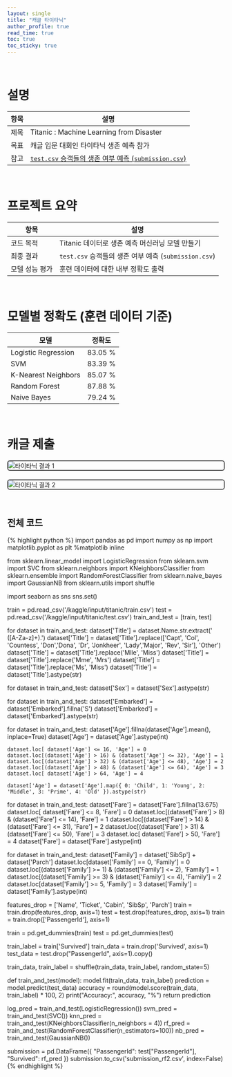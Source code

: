 ```yaml
---
layout: single
title: "캐글 타이타닉"
author_profile: true
read_time: true
toc: true
toc_sticky: true
---
```

<br>

# 설명

| 항목           | 설명 |
|----------------|------|
| 제목      | Titanic : Machine Learning from Disaster |
| 목표      | 캐글 입문 대회인 타이타닉 생존 예측 참가 |
| 참고      | [`test.csv` 승객들의 생존 여부 예측 (`submission.csv`)](https://cyc1am3n.github.io/2018/10/09/my-first-kaggle-competition_titanic.html) |

<br>

# 프로젝트 요약

| 항목           | 설명 |
|----------------|------|
| 코드 목적      | Titanic 데이터로 생존 예측 머신러닝 모델 만들기 |
| 최종 결과      | `test.csv` 승객들의 생존 여부 예측 (`submission.csv`) |
| 모델 성능 평가 | 훈련 데이터에 대한 내부 정확도 출력 |

<br>

# 모델별 정확도 (훈련 데이터 기준)

| 모델 | 정확도 |
|------|--------|
| Logistic Regression | 83.05 % |
| SVM                  | 83.39 % |
| K-Nearest Neighbors  | 85.07 % |
| Random Forest        | 87.88 % |
| Naive Bayes          | 79.24 % |

<br>

# 캐글 제출


<img src="https://teitow.github.io/kagglekeggla/assets/images/kaggle-titanic1.png"
     alt="타이타닉 결과 1"
     style="border: 2px solid #444; border-radius: 6px; display: block; margin-bottom: 20px;">

<img src="https://teitow.github.io/kagglekeggla/assets/images/kaggle-titanic2.png"
     alt="타이타닉 결과 2"
     style="border: 2px solid #444; border-radius: 6px; display: block;">


<br>

##  전체 코드

{% highlight python %}
import pandas as pd
import numpy as np
import matplotlib.pyplot as plt
%matplotlib inline

from sklearn.linear_model import LogisticRegression
from sklearn.svm import SVC
from sklearn.neighbors import KNeighborsClassifier
from sklearn.ensemble import RandomForestClassifier
from sklearn.naive_bayes import GaussianNB
from sklearn.utils import shuffle

import seaborn as sns
sns.set() 

train = pd.read_csv('/kaggle/input/titanic/train.csv')
test = pd.read_csv('/kaggle/input/titanic/test.csv')
train_and_test = [train, test]

for dataset in train_and_test:
    dataset['Title'] = dataset.Name.str.extract(' ([A-Za-z]+)\.')
    dataset['Title'] = dataset['Title'].replace(['Capt', 'Col', 'Countess', 'Don','Dona', 'Dr', 'Jonkheer',
                                                 'Lady','Major', 'Rev', 'Sir'], 'Other')
    dataset['Title'] = dataset['Title'].replace('Mlle', 'Miss')
    dataset['Title'] = dataset['Title'].replace('Mme', 'Mrs')
    dataset['Title'] = dataset['Title'].replace('Ms', 'Miss')
    dataset['Title'] = dataset['Title'].astype(str)

for dataset in train_and_test:
    dataset['Sex'] = dataset['Sex'].astype(str)

for dataset in train_and_test:
    dataset['Embarked'] = dataset['Embarked'].fillna('S')
    dataset['Embarked'] = dataset['Embarked'].astype(str)

for dataset in train_and_test:
    dataset['Age'].fillna(dataset['Age'].mean(), inplace=True)
    dataset['Age'] = dataset['Age'].astype(int)

    dataset.loc[ dataset['Age'] <= 16, 'Age'] = 0
    dataset.loc[(dataset['Age'] > 16) & (dataset['Age'] <= 32), 'Age'] = 1
    dataset.loc[(dataset['Age'] > 32) & (dataset['Age'] <= 48), 'Age'] = 2
    dataset.loc[(dataset['Age'] > 48) & (dataset['Age'] <= 64), 'Age'] = 3
    dataset.loc[ dataset['Age'] > 64, 'Age'] = 4

    dataset['Age'] = dataset['Age'].map({ 0: 'Child', 1: 'Young', 2: 'Middle', 3: 'Prime', 4: 'Old' }).astype(str)

for dataset in train_and_test:
    dataset['Fare'] = dataset['Fare'].fillna(13.675) 
    dataset.loc[ dataset['Fare'] <= 8, 'Fare'] = 0
    dataset.loc[(dataset['Fare'] > 8) & (dataset['Fare'] <= 14), 'Fare'] = 1
    dataset.loc[(dataset['Fare'] > 14) & (dataset['Fare'] <= 31), 'Fare'] = 2
    dataset.loc[(dataset['Fare'] > 31) & (dataset['Fare'] <= 50), 'Fare'] = 3
    dataset.loc[ dataset['Fare'] > 50, 'Fare'] = 4
    dataset['Fare'] = dataset['Fare'].astype(int)

for dataset in train_and_test:
    dataset['Family'] = dataset['SibSp'] + dataset['Parch']
    dataset.loc[dataset['Family'] == 0, 'Family'] = 0
    dataset.loc[(dataset['Family'] >= 1) & (dataset['Family'] <= 2), 'Family'] = 1
    dataset.loc[(dataset['Family'] >= 3) & (dataset['Family'] <= 4), 'Family'] = 2
    dataset.loc[dataset['Family'] >= 5, 'Family'] = 3
    dataset['Family'] = dataset['Family'].astype(int)

features_drop = ['Name', 'Ticket', 'Cabin', 'SibSp', 'Parch']
train = train.drop(features_drop, axis=1)
test = test.drop(features_drop, axis=1)
train = train.drop(['PassengerId'], axis=1)

train = pd.get_dummies(train)
test = pd.get_dummies(test)

train_label = train['Survived']
train_data = train.drop('Survived', axis=1)
test_data = test.drop("PassengerId", axis=1).copy()

train_data, train_label = shuffle(train_data, train_label, random_state=5)

def train_and_test(model):
    model.fit(train_data, train_label)
    prediction = model.predict(test_data)
    accuracy = round(model.score(train_data, train_label) * 100, 2)
    print("Accuracy:", accuracy, "%")
    return prediction

log_pred = train_and_test(LogisticRegression())
svm_pred = train_and_test(SVC())
knn_pred = train_and_test(KNeighborsClassifier(n_neighbors = 4))
rf_pred = train_and_test(RandomForestClassifier(n_estimators=100))
nb_pred = train_and_test(GaussianNB())

submission = pd.DataFrame({
    "PassengerId": test["PassengerId"],
    "Survived": rf_pred
})
submission.to_csv('submission_rf2.csv', index=False)
{% endhighlight %}
